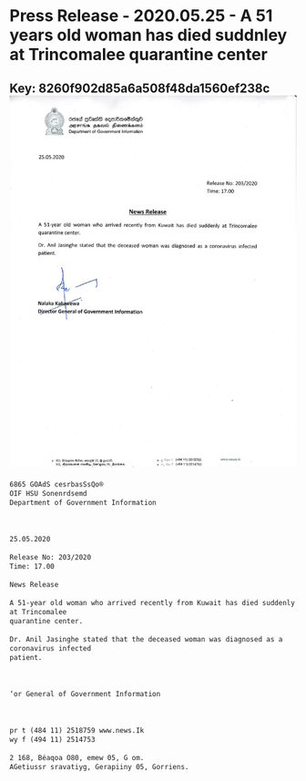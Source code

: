 # Press Release - 2020.05.25 - A 51 years old woman has died suddnley at Trincomalee quarantine center 
Key: 8260f902d85a6a508f48da1560ef238c 
![img](img/8260f902d85a6a508f48da1560ef238c.jpg)
---
```
6865 GOAdS cesrbasSsQo®
OIF HSU Sonenrdsemd
Department of Government Information

 

25.05.2020

Release No: 203/2020
Time: 17.00

News Release

A 51-year old woman who arrived recently from Kuwait has died suddenly at Trincomalee
quarantine center.

Dr. Anil Jasinghe stated that the deceased woman was diagnosed as a coronavirus infected
patient.

   

‘or General of Government Information

 

pr t (484 11) 2518759 www.news.Ik
wy f (494 11) 2514753

2 168, Béaqoa O80, emew 05, G om.
AGetiussr sravatiyg, Gerapiiny 05, Gorriens.

   

```
